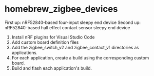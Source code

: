 # homebrew_zigbee_devices

First up: nRF52840-based four-input sleepy end device
Second up: nRF52840-based hall effect contact sensor sleepy end device

1. Install nRF plugins for Visual Studio Code
2. Add custom board definition files
3. Add the zigbee_switch_v2 and zigbee_contact_v1 directories as applications.
4. For each application, create a build using the corresponding custom board.
5. Build and flash each application's build.
